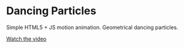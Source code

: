 # Dancing Particles 

Simple HTML5 + JS motion animation. Geometrical dancing particles.


[Watch the video](https://github.com/MrCabss69/DancingParticles/blob/master/animation.gif)

